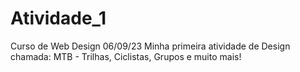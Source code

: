 # Atividade_1
 Curso de Web Design
06/09/23
 Minha primeira atividade de Design chamada: MTB - Trilhas, Ciclistas, Grupos e muito mais!

